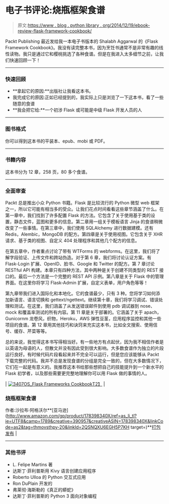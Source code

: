 # 电子书评论:烧瓶框架食谱

> 原文:[https://www . blog . python library . org/2014/12/19/ebook-review-flask-framework-cookbook/](https://www.blog.pythonlibrary.org/2014/12/19/ebook-review-flask-framework-cookbook/)

Packt Publishing 最近发给我一本电子书版本的 Shalabh Aggarwal 的《Flask Framework Cookbook》。我没有读完整本书，因为烹饪书通常不是非常有趣的线性读物。我只是通过它和樱桃挑选了各种食谱。但是在我进入太多细节之前，让我们快速回顾一下！

* * *

### 快速回顾

*   **拿起它的原因:**出版社让我看这本书。
*   我完成它的原因:正如已经提到的，我实际上只是浏览了一下这本书，看了一些随意的食谱
*   **我会把它给:**一个初涉 Flask 或可能是中级 Flask 开发人员的人

* * *

### 图书格式

你可以得到这本书的平装本、epub、mobi 或 PDF。

* * *

### 书籍内容

这本书分为 12 章，258 页，80 多个食谱。

* * *

### 全面审查

Packt 总是推出小众 Python 书籍。Flask 是比较流行的 Python 微型 web 框架之一，所以它可能有相当多的受众。让我们花点时间看看这些章节涵盖了什么。在第一章中，我们找到了许多配置 Flask 的方法。它包含了关于使用基于类的设置，静态文件，蓝图和更多的信息。第二章用一组关于模板语言 Jinja 的食谱稍微改变了一些事情。在第三章中，我们使用 SQLAlchemy 进行数据建模。还有 Redis，Alembic，MongoDB 的配方。第四章是关于使用视图。它包含关于 XHR 请求、基于类的视图、自定义 404 处理程序和其他几个配方的信息。

在第五章中，作者重点讨论了带有 WTForms 的 webforms。在这里，我们将了解字段验证、上传文件和跨站伪造。对于第 6 章，我们将讨论认证方案。有 Flask-Login 扩展、OpenID、脸书、Google 和 Twitter 的配方。第 7 章讨论 RESTful API 构建。本章只有四种方法，其中两种是关于创建不同类型的 REST 接口的。最后一个方法是一个完整的 REST API 示例。第八章是关于 Flask 中的管理界面。在这里你将学习 Flask-Admin 扩展，自定义表单，用户角色等等！

第九章带我们进入国际化和本地化。它的食谱最少，只有 3 种。您将学习如何添加新语言、语言切换和 gettext/ngettext。继续第十章，我们将学习调试、错误处理和测试。在这里，我们涵盖了从发送错误邮件到使用 pdb 调试器到 nose、mock 和覆盖率测试的所有内容。第 11 章是关于部署的。它涵盖了关于 apach，Gunicornm 龙卷风，织物，Heroku，AWS 弹性豆茎，应用程序监控和其他一些项目的食谱。第 12 章用其他技巧和诀窍来充实这本书，比如全文搜索、使用信号、缓存、芹菜等等。

总的来说，我觉得这本书写得相当好。有一些地方有点起伏，因为我不相信作者是以英语为母语的人，但散文并没有因此受到很大影响。大多数食谱作为独立的片段运行良好。有时候代码片段看起来并不完全可以运行，但是您应该能够从 Packt 下载完整的代码。我并不总是发现食谱的分组是完全一致的，但在大多数情况下，它们在一起是有意义的。我推荐这本书给那些想把自己的技能提升到一个新水平的 Flask 初学者，以及那些需要更完整地理解你可以用 Flask 做的事情的人。

| [![3407OS_Flask Frameworks Cookbook](../Images/2b299a604f553d1a0205bb33e2ccfb26.png)T2】](https://www.blog.pythonlibrary.org/wp-content/uploads/2014/12/3407OS_Flask-Frameworks-Cookbook.jpg) | 

### 烧瓶框架食谱

作者:沙拉布·阿格沃尔**[亚马逊](http://www.amazon.com/gp/product/178398340X/ref=as_li_tl?ie=UTF8&camp=1789&creative=390957&creativeASIN=178398340X&linkCode=as2&tag=thmovsthpy-20&linkId=2QSNQXU6EGH5P7KH target=)**[打包发布](https://www.packtpub.com/web-development/flask-framework-cookbook) |

* * *

### 其他书评

*   L. Felipe Martins 著
*   达斯丁·菲利普斯用 Kivy 语言创建应用程序
*   Roberto Ulloa 的 Python 交互式应用
*   Ron DuPlain 开发的
*   弗莱彻·海斯勒的《真正的蟒蛇》
*   达斯丁·菲利普斯的 Python 3 面向对象编程